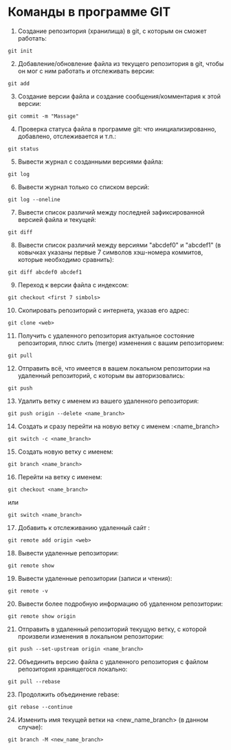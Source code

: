 # Команды в программе GIT
1. Создание репозитория (хранилища) в git, с которым он сможет работать:
```
git init
```
2. Добавление/обновление файла из текущего репозитория в git, чтобы он мог с ним работать и отслеживать версии:
```
git add
```
3. Создание версии файла и создание сообщения/комментария к этой версии:
```
git commit -m "Massage"
```
4. Проверка статуса файла в программе git: что инициализированно, добавлено, отслеживается и т.п.:
```
git status
```
5. Вывести журнал с созданными версиями файла:
```
git log
```
6. Вывести журнал только со списком версий:
```
git log --oneline
```
7. Вывести список различий между последней зафиксированной версией файла и текущей:
```
git diff
```
8. Вывести список различий между версиями "abcdef0" и "abcdef1" (в ковычках указаны первые 7 символов хэш-номера коммитов, которые необходимо сравнить):
```
git diff abcdef0 abcdef1
```
9. Переход к версии файла с индексом:
```
git checkout <first 7 simbols>
```
10. Скопировать репозиторий с интернета, указав его адрес:
```
git clone <web>
```
11. Получить с удаленного репозитория актуальное состояние репозитория, плюс слить (merge) изменения с вашим репозиторием:
```
git pull
```
12. Отправить всё, что имеется в вашем локальном репозитории на удаленный репозиторий, с которым вы авторизовались:
```
git push
```
13. Удалить ветку с именем из вашего удаленного репозитория:
```
git push origin --delete <name_branch>
```
14. Создать и сразу перейти на новую ветку с именем :<name_branch>
```
git switch -c <name_branch>
```
15. Создать новую ветку с именем:
```
git branch <name_branch>
```
16. Перейти на ветку с именем:
```
git checkout <name_branch>
```
или
```
git switch <name_branch>
```
17. Добавить к отслеживанию удаленный сайт <web>:
```
git remote add origin <web>
```
18. Вывести удаленные репозитории:
```
git remote show
```
19. Вывести удаленные репозитории (записи и чтения):
```
git remote -v
```
20. Вывести более подробную информацию об удаленном репозитории:
```
git remote show origin
```
21. Отправить в удаленный репозиторий текущую ветку, с которой произвели изменения в локальном репозитории:
```
git push --set-upstream origin <name_branch>
```
22. Объединить версию файла с удаленного репозитория с файлом репозитория хранящегося локально:
```
git pull --rebase
```
23. Продолжить объединение rebase:
```
git rebase --continue
```
24. Изменить имя текущей ветки на <new_name_branch> (в данном случае):
```
git branch -M <new_name_branch>
```